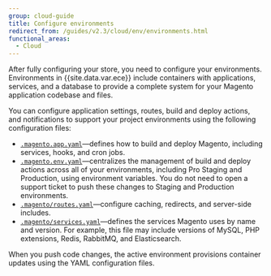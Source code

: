 ```yaml
---
group: cloud-guide
title: Configure environments
redirect_from: /guides/v2.3/cloud/env/environments.html
functional_areas:
  - Cloud
---
```


After fully configuring your store, you need to configure your environments. Environments in {{site.data.var.ece}} include containers with applications, services, and a database to provide a complete system for your Magento application codebase and files. 

You can configure application settings, routes, build and deploy actions, and notifications to support your project environments using the following configuration files:

* [`.magento.app.yaml`]({{page.baseurl}}/cloud/configure/magento-app-yaml.html)—defines how to build and deploy Magento, including services, hooks, and cron jobs.
* [`.magento.env.yaml`]({{page.baseurl}}/cloud/project/magento-env-yaml.html)—centralizes the management of build and deploy actions across all of your environments, including Pro Staging and Production, using environment variables. You do not need to open a support ticket to push these changes to Staging and Production environments.
* [`.magento/routes.yaml`]({{page.baseurl}}/cloud/configure/routes-yaml.html)—configure caching, redirects, and server-side includes.
* [`.magento/services.yaml`]({{page.baseurl}}/cloud/configure/services-yaml.html)—defines the services Magento uses by name and version. For example, this file may include versions of MySQL, PHP extensions, Redis, RabbitMQ, and Elasticsearch.

When you push code changes, the active environment provisions container updates using the YAML configuration files.

